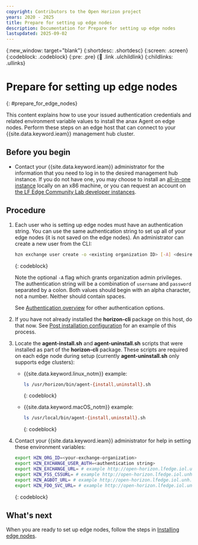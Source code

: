 ```yaml
---
copyright: Contributors to the Open Horizon project
years: 2020 - 2025
title: Prepare for setting up edge nodes
description: Documentation for Prepare for setting up edge nodes
lastupdated: 2025-09-02
---
```


{:new_window: target="blank"}
{:shortdesc: .shortdesc}
{:screen: .screen}
{:codeblock: .codeblock}
{:pre: .pre}
{:child: .link .ulchildlink}
{:childlinks: .ullinks}

# Prepare for setting up edge nodes
{: #prepare_for_edge_nodes}

This content explains how to use your issued authentication credentials and related environment variable values to install the anax Agent on edge nodes. Perform these steps on an edge host that can connect to your {{site.data.keyword.ieam}} management hub cluster.

## Before you begin

- Contact your {{site.data.keyword.ieam}} administrator for the information that you need to log in to the desired management hub instance.  If you do not have one, you may choose to install an [all-in-one instance](https://open-horizon.github.io/docs/mgmt-hub/docs/) locally on an x86 machine, or you can request an account on [the LF Edge Community Lab developer instances](https://wiki.lfedge.org/display/LE/Open+Horizon+Management+Hub+Developer+Instance).

## Procedure

1. Each user who is setting up edge nodes must have an authentication string. You can use the same authentication string to set up all of your edge nodes (it is not saved on the edge nodes). An administrator can create a new user from the CLI:

   ```bash
   hzn exchange user create -o <existing organization ID> [-A] <desired username> <desired password> <user email address>
   ```
   {: codeblock}

   Note the optional `-A` flag which grants organization admin privileges.  The authentication string will be a combination of `username` and `password` separated by a colon.  Both values should begin with an alpha character, not a number.  Neither should contain spaces.

   See [Authentication overview](../anax/docs/authentication_overview.md) for other authentication options.

2. If you have not already installed the **horizon-cli** package on this host, do that now. See [Post installation configuration](post_install.md#postconfig) for an example of this process.

3. Locate the **agent-install.sh** and **agent-uninstall.sh** scripts that were installed as part of the **horizon-cli** package. These scripts are required on each edge node during setup (currently **agent-uninstall.sh** only supports edge clusters):

   - {{site.data.keyword.linux_notm}} example:

     ```bash
     ls /usr/horizon/bin/agent-{install,uninstall}.sh
     ```
     {: codeblock}

   - {{site.data.keyword.macOS_notm}} example:

     ```bash
     ls /usr/local/bin/agent-{install,uninstall}.sh
     ```
     {: codeblock}

4. Contact your {{site.data.keyword.ieam}} administrator for help in setting these environment variables:

   ```bash
   export HZN_ORG_ID=<your-exchange-organization>
   export HZN_EXCHANGE_USER_AUTH=<authentication string>
   export HZN_EXCHANGE_URL= # example http://open-horizon.lfedge.iol.unh.edu:3090/v1
   export HZN_FSS_CSSURL= # example http://open-horizon.lfedge.iol.unh.edu:9443/
   export HZN_AGBOT_URL= # example http://open-horizon.lfedge.iol.unh.edu:3111
   export HZN_FDO_SVC_URL= # example http://open-horizon.lfedge.iol.unh.edu:9008/api
   ```
   {: codeblock}

## What's next

When you are ready to set up edge nodes, follow the steps in [Installing edge nodes](../installing/installing_edge_nodes.md).

